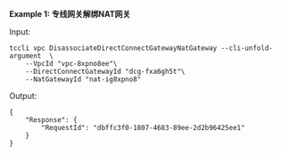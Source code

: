 **Example 1: 专线网关解绑NAT网关**



Input: 

```
tccli vpc DisassociateDirectConnectGatewayNatGateway --cli-unfold-argument  \
    --VpcId "vpc-8xpno8ee"\
    --DirectConnectGatewayId "dcg-fxa6gh5t"\
    --NatGatewayId "nat-ig8xpno8"
```

Output: 
```
{
    "Response": {
        "RequestId": "dbffc3f0-1807-4683-89ee-2d2b96425ee1"
    }
}
```

